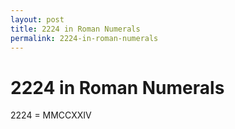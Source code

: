 ```yaml
---
layout: post
title: 2224 in Roman Numerals
permalink: 2224-in-roman-numerals
---
```


# 2224 in Roman Numerals

2224 = MMCCXXIV
